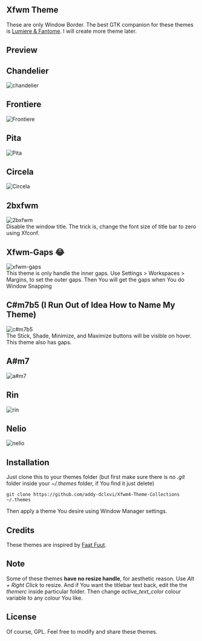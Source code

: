 ## Xfwm Theme
These are only Window Border. The best GTK companion for these themes is [Lumiere & Fantome](https://github.com/addy-dclxvi/gtk-theme-collections). 
I will create more theme later.

## Preview

## Chandelier
![chandelier](https://raw.githubusercontent.com/addy-dclxvi/Xfwm4-Theme-Collections/master/preview-chandelier.jpg) <br />

## Frontiere
![Frontiere](https://raw.githubusercontent.com/addy-dclxvi/Xfwm4-Theme-Collections/master/preview-frontiere.jpg) <br />

## Pita
![Pita](https://raw.githubusercontent.com/addy-dclxvi/Xfwm4-Theme-Collections/master/preview-pita.jpg) <br />

## Circela
![Circela](https://raw.githubusercontent.com/addy-dclxvi/Xfwm4-Theme-Collections/master/preview-circela.jpg) <br />

## 2bxfwm
![2bxfwm](https://raw.githubusercontent.com/addy-dclxvi/Xfwm4-Theme-Collections/master/preview-2bxfwm.jpg) <br />
Disable the window title. The trick is, change the font size of title bar to zero using Xfconf.

## Xfwm-Gaps :joy:
![xfwm-gaps](https://raw.githubusercontent.com/addy-dclxvi/Xfwm4-Theme-Collections/master/preview-xfwm-gaps.jpg) <br />
This theme is only handle the inner gaps. Use Settings > Workspaces > Margins, to set the outer gaps. 
Then You will get the gaps when You do Window Snapping

## C#m7b5 (I Run Out of Idea How to Name My Theme)
![c#m7b5](https://raw.githubusercontent.com/addy-dclxvi/Xfwm4-Theme-Collections/master/preview-csharpm7b5.jpg) <br />
The Stick, Shade, Minimize, and Maximize buttons will be visible on hover. This theme also has gaps.

## A#m7
![a#m7](https://raw.githubusercontent.com/addy-dclxvi/Xfwm4-Theme-Collections/master/preview-asharpm7.jpg) <br />

## Rin
![rin](https://raw.githubusercontent.com/addy-dclxvi/Xfwm4-Theme-Collections/master/preview-rin.jpg) <br />

## Nelio
![nelio](https://raw.githubusercontent.com/addy-dclxvi/Xfwm4-Theme-Collections/master/preview-nelio.jpg) <br />

## Installation
Just clone this to your themes folder (but first make sure there is no *.git* folder inside your *~/.themes* folder, if You find it just delete)
```
git clone https://github.com/addy-dclxvi/Xfwm4-Theme-Collections ~/.themes
```
Then apply a theme You desire using Window Manager settings.

## Credits
These themes are inspired by [Faat Fuut](https://www.facebook.com/faat.fuut).

## Note
Some of these themes **have no resize handle**, for aesthetic reason. Use *Alt + Right Click* to resize.
And if You want the titlebar text back, edit the the *themerc* inside particular folder.
Then change *active_text_color* colour variable to any colour You like.

## License
Of course, GPL. Feel free to modify and share these themes.
